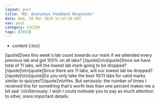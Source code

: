 ```yaml
---
layout: post
title: "RE: Anonymous Feedback Responses"
date: Wed, 28 Mar 2018 12:47:10 EDT
nav: post
category: CSC258
tags: [7493]
---
```


* content
{:toc}

[quote]Does this week's lab count towards our mark if we attended every previous lab and got 100% on all labs? [/quote]\n\n[quote]Since we have total of 11 labs, will the lowest lab mark going to be dropped?[/quote]\n\n[quote]Since there are 11 labs, will our lowest lab be dropped?[/quote]\n\n[quote]Do you only take the best 10/11 labs for valid marks similar to quizzes?[/quote]\n\nYes. But seriously: the number of times I received this for something that's worth less than one percent makes me a bit sad. \n\nSeriously: I wish I could motivate you to pay as much attention to other, more important details.
<!-- more -->
<p></p>
